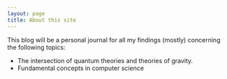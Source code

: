 ```yaml
---
layout: page
title: About this site
---
```


This blog will be a personal journal for all my findings (mostly) concerning the following topics:
 - The intersection of quantum theories and theories of gravity.
 - Fundamental concepts in computer science
